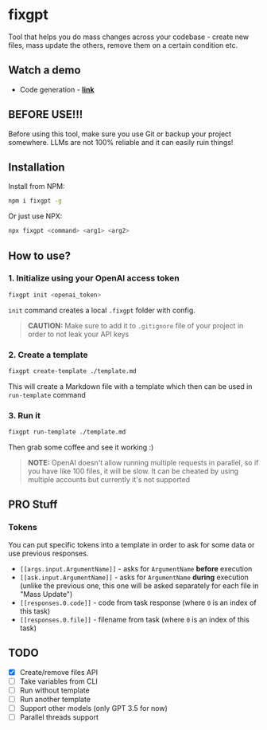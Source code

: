 # fixgpt

Tool that helps you do mass changes across your codebase - create new files, mass update the others, remove them on a certain condition etc.

## Watch a demo

- Code generation - [**link**](https://www.loom.com/share/03f0fe98d009444cb92c104cc73f0e45)

## BEFORE USE!!!

Before using this tool, make sure you use Git or backup your project somewhere. LLMs are not 100% reliable and it can easily ruin things!

## Installation

Install from NPM:

```bash
npm i fixgpt -g
```

Or just use NPX:

```bash
npx fixgpt <command> <arg1> <arg2>
```

## How to use?

### 1. Initialize using your OpenAI access token

```bash
fixgpt init <openai_token>
```

`init` command creates a local `.fixgpt` folder with config.

> **CAUTION:** Make sure to add it to `.gitignore` file of your project in order to not leak your API keys

### 2. Create a template

```bash
fixgpt create-template ./template.md
```

This will create a Markdown file with a template which then can be used in `run-template` command

### 3. Run it

```bash
fixgpt run-template ./template.md
```

Then grab some coffee and see it working :)

> **NOTE:** OpenAI doesn't allow running multiple requests in parallel, so if you have like 100 files, it will be slow. It can be cheated by using multiple accounts but currently it's not supported

## PRO Stuff

### Tokens

You can put specific tokens into a template in order to ask for some data or use previous responses.

- `[[args.input.ArgumentName]]` - asks for `ArgumentName` **before** execution
- `[[ask.input.ArgumentName]]` - asks for `ArgumentName` **during** execution (unlike the previous one, this one will be asked separately for each file in "Mass Update")
- `[[responses.0.code]]` - code from task response (where `0` is an index of this task)
- `[[responses.0.file]]` - filename from task (where `0` is an index of this task)

## TODO

- [x] Create/remove files API
- [ ] Take variables from CLI
- [ ] Run without template
- [ ] Run another template
- [ ] Support other models (only GPT 3.5 for now)
- [ ] Parallel threads support

